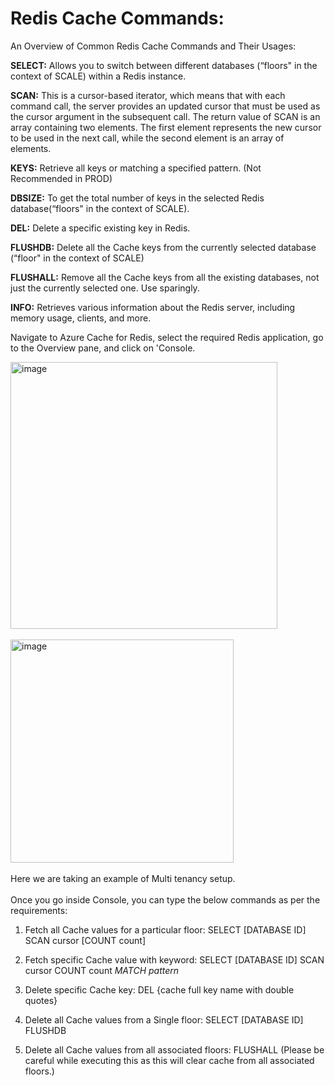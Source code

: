 # Redis Cache Commands:

An Overview of Common Redis Cache Commands and Their Usages:
<br>

**SELECT:** Allows you to switch between different databases (“floors" in the context of SCALE) within a Redis instance.

**SCAN:** This is a cursor-based iterator, which means that with each command call, the server provides an updated cursor that must be used as the cursor argument in the subsequent call. The return value of SCAN is an array containing two elements. The first element represents the new cursor to be used in the next call, while the second element is an array of elements.

**KEYS:** Retrieve all keys or matching a specified pattern.
(Not Recommended in PROD)

**DBSIZE:** To get the total number of keys in the selected Redis database(“floors" in the context of SCALE).

**DEL:** Delete a specific existing key in Redis.

**FLUSHDB:** Delete all the Cache keys from the currently selected database (“floor" in the context of SCALE)

**FLUSHALL:** Remove all the Cache keys from all the existing databases, not just the currently selected one. Use sparingly.

**INFO:** Retrieves various information about the Redis server, including memory usage, clients, and more.


Navigate to Azure Cache for Redis, select the required Redis application, go to the Overview pane, and click on 'Console.

<img width="427" alt="image" src="https://github.com/iamsthita/Azure-Cache-for-Redis/assets/132139960/c9ae667a-e70b-4698-a8cf-42377f6a9539">
<br><br>
<img width="357" alt="image" src="https://github.com/iamsthita/Azure-Cache-for-Redis/assets/132139960/3ad340d6-1d6c-4d24-92da-4f119147752f">
<br><br>
Here we are taking an example of Multi tenancy setup. <br><br>
Once you go inside Console, you can type the below commands as per the requirements: <br>

1. Fetch all Cache values for a particular floor:
SELECT [DATABASE ID]
SCAN cursor [COUNT count]

2. Fetch specific Cache value with keyword:
SELECT [DATABASE ID]
SCAN cursor COUNT count *MATCH pattern*

4. Delete specific Cache key:
DEL {cache full key name with double quotes}

6. Delete all Cache values from a Single floor:
SELECT [DATABASE ID]
FLUSHDB

7. Delete all Cache values from all associated floors:
FLUSHALL
(Please be careful while executing this as this will clear cache from all associated floors.)
